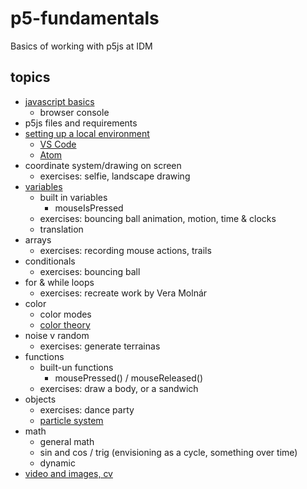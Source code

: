 # p5-fundamentals
Basics of working with p5js at IDM

## topics
- [javascript basics](javascript.md)
  - browser console
- p5js files and requirements
- [setting up a local environment](00_setup.md)
  - [VS Code](https://youtu.be/epQgFt4NTPI)
  - [Atom](https://youtu.be/h5I7GFohFNc)
- coordinate system/drawing on screen
  - exercises: selfie, landscape drawing
- [variables](variables.md)
  - built in variables
    - mouseIsPressed
  - exercises: bouncing ball animation, motion, time & clocks
  - translation
- arrays
  - exercises: recording mouse actions, trails 
- conditionals
  - exercises: bouncing ball
- for & while loops
  - exercises: recreate work by Vera Molnár
- color
  - color modes
  - [color theory](4a_color_modes.md)
- noise v random
  - exercises: generate terrainas
- functions
  - built-un functions
    - mousePressed() / mouseReleased()
  - exercises: draw a body, or a sandwich
- objects
  - exercises: dance party
  - [particle system](https://lillylin.medium.com/p5-js-tutorials-particle-systems-254b4b0344a2)
- math 
  - general math
  - sin and cos / trig (envisioning as a cycle, something over time)
  - dynamic
- [video and images, cv](https://idmnyu.github.io/DM-GY-6063-Creative-Coding-A-Fall-2020/cv.html)

